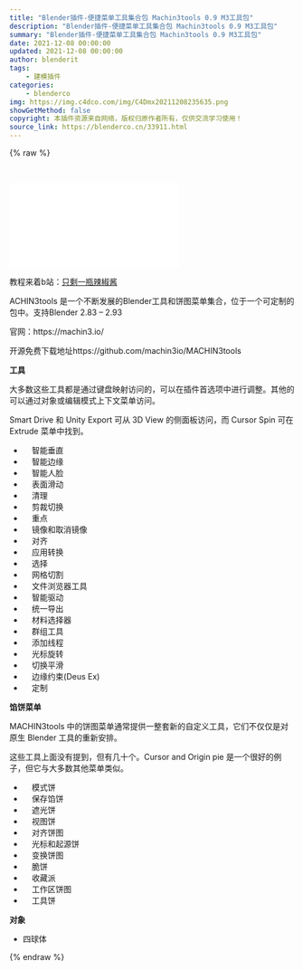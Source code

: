 ```yaml
---
title: "Blender插件-便捷菜单工具集合包 Machin3tools 0.9 M3工具包"
description: "Blender插件-便捷菜单工具集合包 Machin3tools 0.9 M3工具包"
summary: "Blender插件-便捷菜单工具集合包 Machin3tools 0.9 M3工具包"
date: 2021-12-08 00:00:00
updated: 2021-12-08 00:00:00
author: blenderit
tags: 
    - 建模插件
categories:
    - blenderco
img: https://img.c4dco.com/img/C4Dmx20211208235635.png
showGetMethod: false
copyright: 本插件资源来自网络，版权归原作者所有，仅供交流学习使用！
source_link: https://blenderco.cn/33911.html
---
```


{% raw %}
<p> </p><p><iframe src="//player.bilibili.com/player.html?aid=43265671&amp;bvid=BV1tb411m7sS&amp;cid=75836751&amp;page=1" frameborder="no" scrolling="no" allowfullscreen="allowfullscreen"> </iframe></p><p>教程来着b站：<a class="username is_vip" href="https://space.bilibili.com/35723238" target="_blank" rel="noopener">只剩一瓶辣椒酱</a></p><p>ACHIN3tools 是一个不断发展的Blender工具和饼图菜单集合，位于一个可定制的包中。支持Blender 2.83 – 2.93</p><p>官网：https://machin3.io/</p><p>开源免费下载地址https://github.com/machin3io/MACHIN3tools</p><p><strong>工具</strong></p><p>大多数这些工具都是通过键盘映射访问的，可以在插件首选项中进行调整。其他的可以通过对象或编辑模式上下文菜单访问。</p><p>Smart Drive 和 Unity Export 可从 3D View 的侧面板访问，而 Cursor Spin 可在 Extrude 菜单中找到。</p><ul>
<li>    智能垂直</li>
<li>    智能边缘</li>
<li>    智能人脸</li>
<li>    表面滑动</li>
<li>    清理</li>
<li>    剪裁切换</li>
<li>    重点</li>
<li>    镜像和取消镜像</li>
<li>    对齐</li>
<li>    应用转换</li>
<li>    选择</li>
<li>    网格切割</li>
<li>    文件浏览器工具</li>
<li>    智能驱动</li>
<li>    统一导出</li>
<li>    材料选择器</li>
<li>    群组工具</li>
<li>    添加线程</li>
<li>    光标旋转</li>
<li>    切换平滑</li>
<li>    边缘约束(Deus Ex)</li>
<li>    定制</li>
</ul><p><strong>馅饼菜单</strong></p><p>MACHIN3tools 中的饼图菜单通常提供一整套新的自定义工具，它们不仅仅是对原生 Blender 工具的重新安排。</p><p>这些工具上面没有提到，但有几十个。Cursor and Origin pie 是一个很好的例子，但它与大多数其他菜单类似。</p><ul>
<li>    模式饼</li>
<li>    保存馅饼</li>
<li>    遮光饼</li>
<li>    视图饼</li>
<li>    对齐饼图</li>
<li>    光标和起源饼</li>
<li>    变换饼图</li>
<li>    脆饼</li>
<li>    收藏派</li>
<li>    工作区饼图</li>
<li>    工具饼</li>
</ul><p><strong>对象</strong></p><ul>
<li>四球体</li>
</ul>
<div style="display: none">blenderco</div>
{% endraw %}